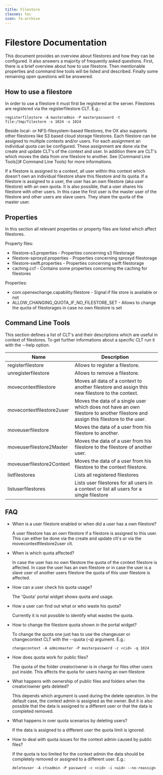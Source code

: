 ```yaml
---
title: Filestore
classes: toc
icon: fa-archive
---
```


# Filestore Documentation

This document provides an overview about filestores and how they can be configured. It also answers a majority of frequently asked questions.
First, there is a brief overview about how to use filestore. Then mentionable properties and command line tools will be listed and described.
Finally some remaining open questions will be answered.

## How to use a filestore

In order to use a filestore it must first be registered at the server. Filestores are registered via the registerfilestore CLT. E.g.:

    registerfilestore -A masteradmin -P masterpassword -t file:/tmp/filestore -s 1024 -x 1024


Beside local- or NFS-filesystem-based filestores, the OX also supports other filestores like S3 based cloud storage filestores.
Each filestore can be assigned to multiple contexts and/or users. For each assignment an individual quota can be configured.
These assignment are done via the create and update CLT's of the context and user. In addition there are CLT's which moves the data from one filestore to another.
See [Command Line Tools](# Command Line Tools) for more informations.

If a filestore is assigned to a context, all user within this context which doesn't own an individual filestore share this filestore and its quota.
If a filestore is assigned to a user, the user has an own filestore (aka user filestore) with an own quota. It is also possible, that a user shares his filestore with
other users. In this case the first user is the master user of the filestore and other users are slave users. They share the quota of the master user.

## Properties

In this section all relevant properties or property files are listed which affect filestores.

Property files:

* filestore-s3.properties - Properties concerning s3 filestorage
* filestore-sproxyd.properties - Properties concerning sproxyd filestorage
* filestore-swift.properties - Properties concerning swift filestorage
* caching.ccf - Contains some properties concerning the caching for filestores


Properties:

* com.openexchange.capability.filestore - Signal if file store is available or not
* ALLOW_CHANGING_QUOTA_IF_NO_FILESTORE_SET - Allows to change the quota of filestorages in case no own filestore is set


## Command Line Tools

This section defines a list of CLT's and their descriptions which are useful in context of filestores.
To get further informations about a specific CLT run it with the --help option.

|Name | Description|
| --|--|
| registerfilestore | Allows to register a filestore. |
| unregisterfilestore | Allows to remove a filestore. |
| movecontextfilestore | Moves all data of a context to another filestore and assign this new filestore to the context. |
| movecontextfilestore2user | Moves the data of a single user which does not have an own filestore to another filestore and assign this filestore to the user. |
| moveuserfilestore | Moves the data of a user from his filestore to another. |
| moveuserfilestore2Master |  Moves the data of a user from his filestore to the filestore of another user. |
| moveuserfilestore2Context |  Moves the data of a user from his filestore to the context filestore. |
| listfilestores | Lists all registered filestores |
| listuserfilestores | Lists user filestores for all users in a context or list all users for a single filestore |


## FAQ


* When is a user filestore enabled or when did a user has a own filestore?

  A user filestore has an own filestore if a filestore is assigned to this user.
  This can either be done via the create and update clt's or via the movecontextfilestore2user clt.


* When is which quota affected?

  In case the user has no own filestore the quota of the context filestore is affected.
  In case the user has an own filestore or in case the user is a slave user of another users filestore the quota of this user filestore is affected.

* How can a user check his quota usage?

   The 'Quota' portal widget shows quota and usage.

* How a user can find out what or who waste his quota?

  Currently it is not possible to identify what wastes the quota.

* How to change the filestore quota shown in the portal widget?

  To change the quota one just has to use the changeuser or changecontext CLT with the --quota (-q) argument. E.g.:

      changecontext -A adminmaster -P masterpassword -c <cid> -q 1024


* How does quota work for public files?

   The quota of the folder creator/owner is in charge for files other users put inside. This
   affects the quota for users having an own filestore


* What happens with ownership of public files and folders when the creator/owner gets deleted?

   This depends which argument is used during the delete operation. In the default case, the context admin is assigned as the owner.
   But it is also possible that the data is assigned to a different user or that the data is completed removed.

* What happens in over quota scenarios by deleting users?

  If the data is assigned to a different user the quota limit is ignored.

* How to deal with quota issues for the context admin caused by public files?

  If the quota is too limited for the context admin the data should be completely removed or assigned to a different user. E.g.:

      deleteuser -A ctxadmin -P password -c <cid> -i <uid> --no-reassign
